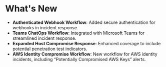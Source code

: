 # What's New

- **Authenticated Webhook Workflow**: Added secure authentication for webhooks in incident response.
- **Teams ChatOps Workflow**: Integrated with Microsoft Teams for streamlined incident response.
- **Expanded Host Compromise Response**: Enhanced coverage to include potential penetration test indicators.
- **AWS Identity Compromise Workflow**: New workflow for AWS identity incidents, including “Potentially Compromised AWS Keys” alerts.
